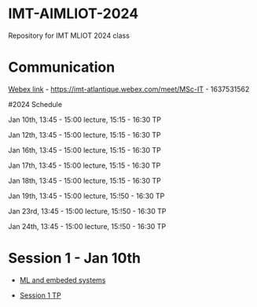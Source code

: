 # IMT-AIMLIOT-2024
Repository for IMT MLIOT 2024 class

# Communication

[Webex link](https://imt-atlantique.webex.com/meet/MSc-IT) -  https://imt-atlantique.webex.com/meet/MSc-IT - 1637531562 


#2024 Schedule

Jan 10th, 13:45 - 15:00 lecture, 15:15 - 16:30 TP

Jan 12th, 13:45 - 15:00 lecture, 15:15 - 16:30 TP

Jan 16th, 13:45 - 15:00 lecture, 15:15 - 16:30 TP

Jan 17th, 13:45 - 15:00 lecture, 15:15 - 16:30 TP 

Jan 18th, 13:45 - 15:00 lecture, 15:15 - 16:30 TP

Jan 19th, 13:45 - 15:00 lecture, 15:!50 - 16:30 TP

Jan 23rd, 13:45 - 15:00 lecture, 15:!50 - 16:30 TP

Jan 24th, 13:45 - 15:00 lecture, 15:!50 - 16:30 TP 

# Session 1 - Jan 10th

* [ML and embeded systems](https://github.com/jhenry-github/MLIOT-2024-content/blob/main/slides/MLIOT1/#/1)
	


* [Session 1 TP](https://github.com/jhenry-github/MLIOT-2024-content/blob/main/TPs/1-Linear%20REgression.md)
	
